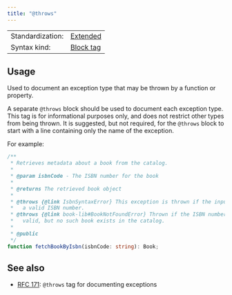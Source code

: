 ```yaml
---
title: "@throws"
---
```


<!-- prettier-ignore-start -->
|    |    |
| -- | -- |
| Standardization: | [Extended](https://tsdoc.org/pages/spec/standardization_groups/) |
| Syntax kind: | [Block tag](https://tsdoc.org/pages/spec/tag_kinds/) |
<!-- prettier-ignore-end -->

## Usage

Used to document an exception type that may be thrown by a function or property.

A separate `@throws` block should be used to document each exception type. This tag is for informational
purposes only, and does not restrict other types from being thrown. It is suggested, but not required,
for the `@throws` block to start with a line containing only the name of the exception.

For example:

```ts
/**
 * Retrieves metadata about a book from the catalog.
 *
 * @param isbnCode - The ISBN number for the book
 *
 * @returns The retrieved book object
 *
 * @throws {@link IsbnSyntaxError} This exception is thrown if the input is not
 *   a valid ISBN number.
 * @throws {@link book-lib#BookNotFoundError} Thrown if the ISBN number is
 *   valid, but no such book exists in the catalog.
 *
 * @public
 */
function fetchBookByIsbn(isbnCode: string): Book;
```

## See also

- [RFC 171](https://github.com/microsoft/tsdoc/issues/171): `@throws` tag for documenting exceptions
